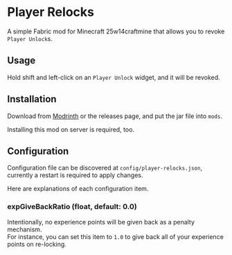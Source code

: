 # Player Relocks
A simple Fabric mod for Minecraft 25w14craftmine that allows you to revoke `Player Unlock`s.

## Usage
Hold shift and left-click on an `Player Unlock` widget, and it will be revoked.

## Installation
Download from [Modrinth](https://modrinth.com/mod/player-relocks) or the releases page, and put the jar file into `mods`.

Installing this mod on server is required, too.

## Configuration
Configuration file can be discovered at `config/player-relocks.json`, currently a restart is required to apply changes.

Here are explanations of each configuration item.

### expGiveBackRatio (float, default: 0.0)
Intentionally, no experience points will be given back as a penalty mechanism.  
For instance, you can set this item to `1.0` to give back all of your experience points on re-locking.